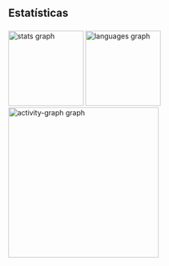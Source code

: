 <h2 align="left">Estatísticas</h2>

###

<div align="left">
  <img src="https://github-readme-stats.vercel.app/api?username=CarlosSilvaJoinville&hide_title=false&hide_rank=false&show_icons=true&include_all_commits=true&count_private=true&disable_animations=false&theme=react&locale=en&hide_border=false&order=1&custom_title=Estat%C3%ADsticas" height="150" alt="stats graph"  />
  <img src="https://github-readme-stats.vercel.app/api/top-langs?username=CarlosSilvaJoinville&locale=en&hide_title=false&layout=compact&card_width=320&langs_count=5&theme=react&hide_border=false&order=2&custom_title=Linguagens" height="150" alt="languages graph"  />
  <img src="https://github-readme-activity-graph.vercel.app/graph?username=CarlosSilvaJoinville&radius=16&theme=react&area=true&order=5&custom_title=Contribui%C3%A7%C3%A3o" height="300" alt="activity-graph graph"  />
</div>

###

<p align="left"></p>

###
